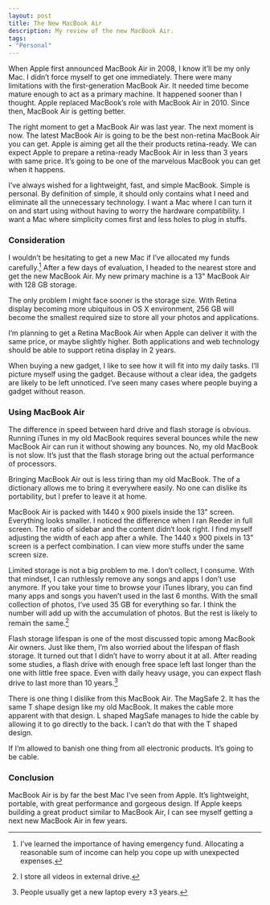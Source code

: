 ```yaml
---
layout: post
title: The New MacBook Air
description: My review of the new MacBook Air.
tags:
- "Personal"
---
```

When Apple first announced MacBook Air in 2008, I know it’ll be my only Mac. I didn’t force myself to get one immediately. There were many limitations with the first-generation MacBook Air. It needed time become mature enough to act as a primary machine. It happened sooner than I thought. Apple replaced MacBook’s role with MacBook Air in 2010. Since then, MacBook Air is getting better.

<!--more-->

The right moment to get a MacBook Air was last year. The next moment is now. The latest MacBook Air is going to be the best non-retina MacBook Air you can get. Apple is aiming get all the their products retina-ready. We can expect Apple to prepare a retina-ready MacBook Air in less than 3 years with same price. It’s going to be one of the marvelous MacBook you can get when it happens.

I’ve always wished for a lightweight, fast, and simple MacBook. Simple is personal. By definition of simple, it should only contains what I need and eliminate all the unnecessary technology. I want a Mac where I can turn it on and start using without having to worry the hardware compatibility. I want a Mac where simplicity comes first and less holes to plug in stuffs.

### Consideration
I wouldn’t be hesitating to get a new Mac if I’ve allocated my funds carefully.[^1] After a few days of evaluation, I headed to the nearest store and get the new MacBook Air. My new primary machine is a 13" MacBook Air with 128 GB storage.

The only problem I might face sooner is the storage size. With Retina display becoming more ubiquitous in OS X environment, 256 GB will become the smallest required size to store all your photos and applications.

I’m planning to get a Retina MacBook Air when Apple can deliver it with the same price, or maybe slightly higher. Both applications and web technology should be able to support retina display in 2 years.

When buying a new gadget, I like to see how it will fit into my daily tasks. I’ll picture myself using the gadget. Because without a clear idea, the gadgets are likely to be left unnoticed. I’ve seen many cases where people buying a gadget without reason.

### Using MacBook Air
The difference in speed between hard drive and flash storage is obvious. Running iTunes in my old MacBook requires several bounces while the new MacBook Air can run it without showing any bounces. No, my old MacBook is not slow. It’s just that the flash storage bring out the actual performance of processors.

Bringing MacBook Air out is less tiring than my old MacBook. The of a dictionary allows me to bring it everywhere easily. No one can dislike its portability, but I prefer to leave it at home.

MacBook Air is packed with 1440 x 900 pixels inside the 13" screen. Everything looks smaller. I noticed the difference when I ran Reeder in full screen. The ratio of sidebar and the content didn‘t look right. I find myself adjusting the width of each app after a while. The 1440 x 900 pixels in 13" screen is a perfect combination. I can view more stuffs under the same screen size.

Limited storage is not a big problem to me. I don’t collect, I consume. With that mindset, I can ruthlessly remove any songs and apps I don’t use anymore. If you take your time to browse your iTunes library, you can find many apps and songs you haven’t used in the last 6 months. With the small collection of photos, I’ve used 35 GB for everything so far. I think the number will add up with the accumulation of photos. But the rest is likely to remain the same.[^2]

Flash storage lifespan is one of the most discussed topic among MacBook Air owners. Just like them, I’m also worried about the lifespan of flash storage. It turned out that I didn’t have to worry about it at all. After reading some studies, a flash drive with enough free space left last longer than the one with little free space. Even with daily heavy usage, you can expect flash drive to last more than 10 years.[^3]

There is one thing I dislike from this MacBook Air. The MagSafe 2. It has the same T shape design like my old MacBook. It makes the cable more apparent with that design. L shaped MagSafe manages to hide the cable by allowing it to go directly to the back. I can’t do that with the T shaped design.

If I‘m allowed to banish one thing from all electronic products. It’s going to be cable.

### Conclusion
MacBook Air is by far the best Mac I’ve seen from Apple. It’s lightweight, portable, with great performance and gorgeous design. If Apple keeps building a great product similar to MacBook Air, I can see myself getting a next new MacBook Air in few years.

[^1]: I’ve learned the importance of having emergency fund. Allocating a reasonable sum of income can help you cope up with unexpected expenses.

[^2]: I store all videos in external drive.

[^3]: People usually get a new laptop every ±3 years.

